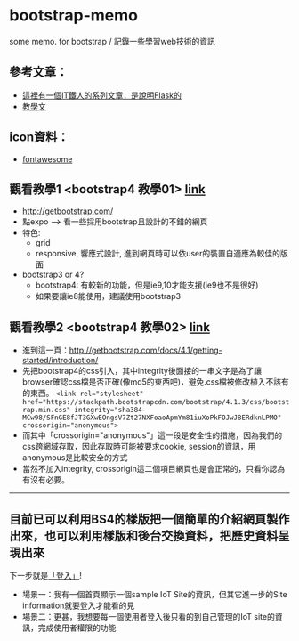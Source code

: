 # bootstrap-memo
some memo. for bootstrap / 記錄一些學習web技術的資訊

## 參考文章：
- [這裡有一個IT鐵人的系列文章，是說明Flask的](https://ithelp.ithome.com.tw/articles/10199518)
- [教學文](https://www.ctolib.com/docs/sfile/head-first-flask/index.html)

## icon資料：
- [fontawesome](https://pjchender.blogspot.com/2017/12/5-fontawesome-5.html)


## 觀看教學1 <bootstrap4 教學01> [link](https://www.youtube.com/watch?v=xwFLdiFfXmI)

- http://getbootstrap.com/
- 點expo --> 看一些採用bootstrap且設計的不錯的網頁
- 特色:
  - grid
  - responsive, 響應式設計, 進到網頁時可以依user的裝置自適應為較佳的版面
- bootstrap3 or 4?
  - bootstrap4: 有較新的功能，但是ie9,10才能支援(ie9也不是很好)
  - 如果要讓ie8能使用，建議使用bootstrap3
  
## 觀看教學2 <bootstrap4  教學02> [link](https://www.youtube.com/watch?v=kax6QO6GP88)
- 進到這一頁：http://getbootstrap.com/docs/4.1/getting-started/introduction/
- 先把bootstrap4的css引入，其中integrity後面接的一串文字是為了讓browser確認css檔是否正確(像md5的東西吧)，避免.css檔被修改植入不該有的東西。
  `<link rel="stylesheet" href="https://stackpath.bootstrapcdn.com/bootstrap/4.1.3/css/bootstrap.min.css" integrity="sha384-MCw98/SFnGE8fJT3GXwEOngsV7Zt27NXFoaoApmYm81iuXoPkFOJwJ8ERdknLPMO" crossorigin="anonymous">`
- 而其中「crossorigin="anonymous"」這一段是安全性的措施，因為我們的css跨網域存取，因此存取時可能被要求cookie, session的資訊，用anonymous是比較安全的方式
- 當然不加入integrity, crossorigin這二個項目網頁也是會正常的，只看你認為有沒有必要。


----

## 目前已可以利用BS4的樣版把一個簡單的介紹網頁製作出來，也可以利用樣版和後台交換資料，把歷史資料呈現出來
下一步就是[「登入」](login.md)! 

- 場景一：我有一個首頁顯示一個sample IoT Site的資訊，但其它進一步的Site information就要登入才能看的見
- 場景二：更甚，我想要每一個使用者登入後只看的到自己管理的IoT site的資訊，完成使用者權限的功能
